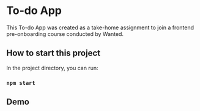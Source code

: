 # To-do App

This To-do App was created as a take-home assignment to join a frontend pre-onboarding course conducted by Wanted.

## How to start this project

In the project directory, you can run:

### `npm start`

## Demo
